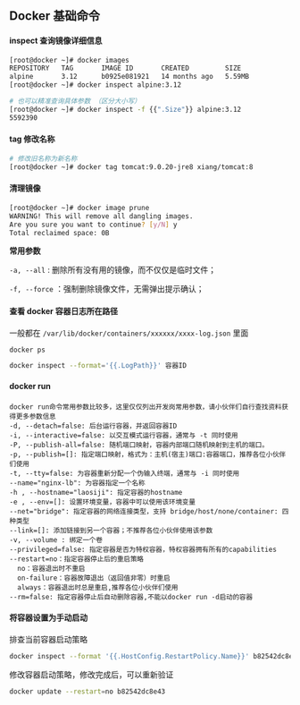 ## Docker 基础命令

#### inspect 查询镜像详细信息

```sh
[root@docker ~]# docker images
REPOSITORY   TAG       IMAGE ID       CREATED         SIZE
alpine       3.12      b0925e081921   14 months ago   5.59MB
[root@docker ~]# docker inspect alpine:3.12

# 也可以精准查询具体参数 （区分大小写）
[root@docker ~]# docker inspect -f {{".Size"}} alpine:3.12
5592390
```



#### tag 修改名称

```sh
# 修改旧名称为新名称
[root@docker ~]# docker tag tomcat:9.0.20-jre8 xiang/tomcat:8
```



#### 清理镜像

````sh
[root@docker ~]# docker image prune
WARNING! This will remove all dangling images.
Are you sure you want to continue? [y/N] y
Total reclaimed space: 0B
````

**常用参数**

`-a, --all` : 删除所有没有用的镜像，而不仅仅是临时文件；

`-f, --force` ：强制删除镜像文件，无需弹出提示确认；



#### 查看 docker 容器日志所在路径

一般都在 `/var/lib/docker/containers/xxxxxx/xxxx-log.json` 里面

```sh
docker ps

docker inspect --format='{{.LogPath}}' 容器ID
```



#### docker run

```
docker run命令常用参数比较多，这里仅仅列出开发岗常用参数，请小伙伴们自行查找资料获得更多参数信息
-d, --detach=false: 后台运行容器，并返回容器ID
-i, --interactive=false: 以交互模式运行容器，通常与 -t 同时使用
-P, --publish-all=false: 随机端口映射，容器内部端口随机映射到主机的端口。
-p, --publish=[]: 指定端口映射，格式为：主机(宿主)端口:容器端口，推荐各位小伙伴们使用
-t, --tty=false: 为容器重新分配一个伪输入终端，通常与 -i 同时使用
--name="nginx-lb": 为容器指定一个名称
-h , --hostname="laosiji": 指定容器的hostname
-e , --env=[]: 设置环境变量，容器中可以使用该环境变量
--net="bridge": 指定容器的网络连接类型，支持 bridge/host/none/container: 四种类型
--link=[]: 添加链接到另一个容器；不推荐各位小伙伴使用该参数
-v, --volume : 绑定一个卷
--privileged=false: 指定容器是否为特权容器，特权容器拥有所有的capabilities 
--restart=no：指定容器停止后的重启策略
  no：容器退出时不重启 
  on-failure：容器故障退出（返回值非零）时重启 
  always：容器退出时总是重启,推荐各位小伙伴们使用 
--rm=false: 指定容器停止后自动删除容器,不能以docker run -d启动的容器
```



#### 将容器设置为手动启动

排查当前容器启动策略

```sh
docker inspect --format '{{.HostConfig.RestartPolicy.Name}}' b82542dc8e43
```

修改容器启动策略，修改完成后，可以重新验证

```sh
docker update --restart=no b82542dc8e43
```

